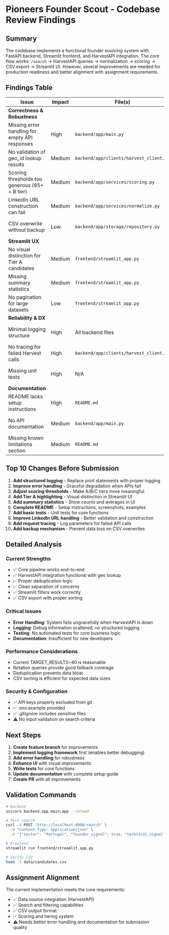 # Pioneers Founder Scout - Codebase Review Findings

## Summary

The codebase implements a functional founder sourcing system with FastAPI backend, Streamlit frontend, and HarvestAPI integration. The core flow works: `/search` → HarvestAPI queries → normalization → scoring → CSV export → Streamlit UI. However, several improvements are needed for production readiness and better alignment with assignment requirements.

## Findings Table

| Issue | Impact | File(s) | Recommended Fix |
|-------|--------|---------|-----------------|
| **Correctness & Robustness** |
| Missing error handling for empty API responses | High | `backend/app/main.py` | Add graceful handling when all API calls fail |
| No validation of geo_id lookup results | Medium | `backend/app/clients/harvest_client.py` | Add fallback when geo lookup fails |
| Scoring thresholds too generous (65+ = B tier) | Medium | `backend/app/services/scoring.py` | Adjust thresholds: A=80+, B=60+, C=<60 |
| LinkedIn URL construction can fail | Medium | `backend/app/services/normalize.py` | Add validation for publicIdentifier format |
| CSV overwrite without backup | Low | `backend/app/storage/repository.py` | Add timestamp or backup mechanism |
| **Streamlit UX** |
| No visual distinction for Tier A candidates | Medium | `frontend/streamlit_app.py` | Add color coding/highlighting for tiers |
| Missing summary statistics | Medium | `frontend/streamlit_app.py` | Add count/average score display |
| No pagination for large datasets | Low | `frontend/streamlit_app.py` | Add optional pagination |
| **Reliability & DX** |
| Minimal logging structure | High | All backend files | Implement structured logging with levels |
| No tracing for failed Harvest calls | High | `backend/app/clients/harvest_client.py` | Add detailed parameter logging |
| Missing unit tests | High | N/A | Add tests for normalize, scoring, dedupe |
| **Documentation** |
| README lacks setup instructions | High | `README.md` | Add complete setup guide with screenshots |
| No API documentation | Medium | `backend/app/main.py` | Add FastAPI docs and example requests |
| Missing known limitations section | Medium | `README.md` | Document HarvestAPI limits and fallbacks |

## Top 10 Changes Before Submission

1. **Add structured logging** - Replace print statements with proper logging
2. **Improve error handling** - Graceful degradation when APIs fail
3. **Adjust scoring thresholds** - Make A/B/C tiers more meaningful
4. **Add Tier A highlighting** - Visual distinction in Streamlit UI
5. **Add summary statistics** - Show counts and averages in UI
6. **Complete README** - Setup instructions, screenshots, examples
7. **Add basic tests** - Unit tests for core functions
8. **Improve LinkedIn URL handling** - Better validation and construction
9. **Add request tracing** - Log parameters for failed API calls
10. **Add backup mechanism** - Prevent data loss on CSV overwrites

## Detailed Analysis

### Current Strengths
- ✅ Core pipeline works end-to-end
- ✅ HarvestAPI integration functional with geo lookup
- ✅ Proper deduplication logic
- ✅ Clean separation of concerns
- ✅ Streamlit filters work correctly
- ✅ CSV export with proper sorting

### Critical Issues
- **Error Handling**: System fails ungracefully when HarvestAPI is down
- **Logging**: Debug information scattered, no structured logging
- **Testing**: No automated tests for core business logic
- **Documentation**: Insufficient for new developers

### Performance Considerations
- Current TARGET_RESULTS=40 is reasonable
- Rotation queries provide good fallback coverage
- Deduplication prevents data bloat
- CSV sorting is efficient for expected data sizes

### Security & Configuration
- ✅ API keys properly excluded from git
- ✅ .env.example provided
- ✅ .gitignore includes sensitive files
- ⚠️ No input validation on search criteria

## Next Steps

1. **Create feature branch** for improvements
2. **Implement logging framework** first (enables better debugging)
3. **Add error handling** for robustness
4. **Enhance UI** with visual improvements
5. **Write tests** for core functions
6. **Update documentation** with complete setup guide
7. **Create PR** with all improvements

## Validation Commands

```bash
# Backend
uvicorn backend.app.main:app --reload

# Test search
curl -X POST "http://localhost:8000/search" \
  -H "Content-Type: application/json" \
  -d '{"sector": "Portugal", "founder_signal": true, "technical_signal": true}'

# Frontend
streamlit run frontend/streamlit_app.py

# Verify CSV
head -5 data/candidates.csv
```

## Assignment Alignment

The current implementation meets the core requirements:
- ✅ Data source integration (HarvestAPI)
- ✅ Search and filtering capabilities
- ✅ CSV output format
- ✅ Scoring and tiering system
- ⚠️ Needs better error handling and documentation for submission quality
